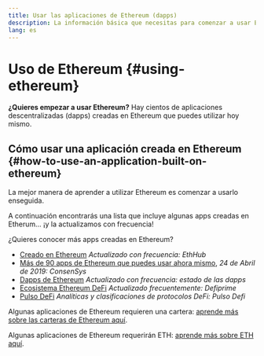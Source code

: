 ```yaml
---
title: Usar las aplicaciones de Ethereum (dapps)
description: La información básica que necesitas para comenzar a usar Ethereum.
lang: es
---
```


# Uso de Ethereum {#using-ethereum}

<div class="featured">

**¿Quieres empezar a usar Ethereum?** Hay cientos de aplicaciones descentralizadas (dapps) creadas en Ethereum que puedes utilizar hoy mismo.

</div>

## Cómo usar una aplicación creada en Ethereum {#how-to-use-an-application-built-on-ethereum}

La mejor manera de aprender a utilizar Ethereum es comenzar a usarlo enseguida.

A continuación encontrarás una lista que incluye algunas apps creadas en Etherum... ¡y la actualizamos con frecuencia!

<RandomAppList />

¿Quieres conocer más apps creadas en Ethereum?

- [Creado en Ethereum](https://docs.ethhub.io/built-on-ethereum/built-on-ethereum/) _Actualizado con frecuencia: EthHub_
- [Más de 90 apps de Ethereum que puedes usar ahora mismo](https://media.consensys.net/40-ethereum-apps-you-can-use-right-now-d643333769f7), _24 de Abril de 2019: ConsenSys_
- [Dapps de Ethereum](https://www.stateofthedapps.com/rankings/platform/ethereum) _Actualizado con frecuencia: estado de las dapps_
- [Ecosistema Ethereum DeFi](https://defiprime.com/ethereum) _Actualizado frecuentemente: Defiprime_
- [Pulso DeFi](https://defipulse.com/) _Analíticas y clasificaciones de protocolos DeFi: Pulso Defi_

Algunas aplicaciones de Ethereum requieren una cartera: [aprende más sobre las carteras de Ethereum aquí](/wallets/).

Algunas aplicaciones de Ethereum requerirán ETH: [aprende más sobre ETH aquí](/eth/).
